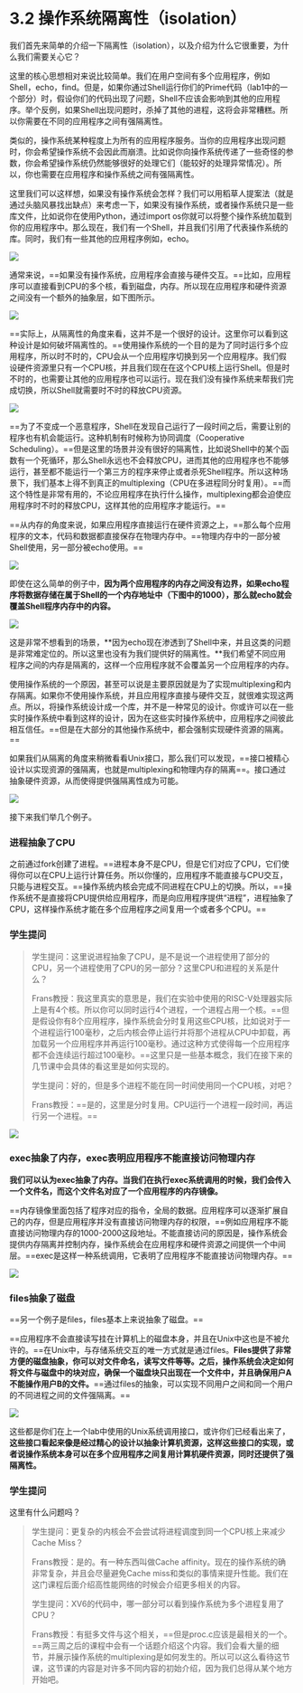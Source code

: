 # 3.2 操作系统隔离性（isolation）

我们首先来简单的介绍一下隔离性（isolation），以及介绍为什么它很重要，为什么我们需要关心它？

这里的核心思想相对来说比较简单。我们在用户空间有多个应用程序，例如Shell，echo，find。但是，如果你通过Shell运行你们的Prime代码（lab1中的一个部分）时，假设你们的代码出现了问题，Shell不应该会影响到其他的应用程序。举个反例，如果Shell出现问题时，杀掉了其他的进程，这将会非常糟糕。所以你需要在不同的应用程序之间有强隔离性。

类似的，操作系统某种程度上为所有的应用程序服务。当你的应用程序出现问题时，你会希望操作系统不会因此而崩溃。比如说你向操作系统传递了一些奇怪的参数，你会希望操作系统仍然能够很好的处理它们（能较好的处理异常情况）。所以，你也需要在应用程序和操作系统之间有强隔离性。

这里我们可以这样想，如果没有操作系统会怎样？我们可以用稻草人提案法（就是通过头脑风暴找出缺点）来考虑一下，如果没有操作系统，或者操作系统只是一些库文件，比如说你在使用Python，通过import os你就可以将整个操作系统加载到你的应用程序中。那么现在，我们有一个Shell，并且我们引用了代表操作系统的库。同时，我们有一些其他的应用程序例如，echo。

![](<../.gitbook/assets/image (367).png>)

通常来说，==如果没有操作系统，应用程序会直接与硬件交互。==比如，应用程序可以直接看到CPU的多个核，看到磁盘，内存。所以现在应用程序和硬件资源之间没有一个额外的抽象层，如下图所示。

![](<../.gitbook/assets/image (335).png>)

==实际上，从隔离性的角度来看，这并不是一个很好的设计。这里你可以看到这种设计是如何破坏隔离性的。==使用操作系统的一个目的是为了同时运行多个应用程序，所以时不时的，CPU会从一个应用程序切换到另一个应用程序。我们假设硬件资源里只有一个CPU核，并且我们现在在这个CPU核上运行Shell。但是时不时的，也需要让其他的应用程序也可以运行。现在我们没有操作系统来帮我们完成切换，所以Shell就需要时不时的释放CPU资源。

![](<../.gitbook/assets/image (350).png>)

==为了不变成一个恶意程序，Shell在发现自己运行了一段时间之后，需要让别的程序也有机会能运行。这种机制有时候称为协同调度（Cooperative Scheduling）。==但是这里的场景并没有很好的隔离性，比如说Shell中的某个函数有一个死循环，那么Shell永远也不会释放CPU，进而其他的应用程序也不能够运行，甚至都不能运行一个第三方的程序来停止或者杀死Shell程序。所以这种场景下，我们基本上得不到真正的multiplexing（CPU在多进程同分时复用）。==而这个特性是非常有用的，不论应用程序在执行什么操作，multiplexing都会迫使应用程序时不时的释放CPU，这样其他的应用程序才能运行。==

==从内存的角度来说，如果应用程序直接运行在硬件资源之上，==那么每个应用程序的文本，代码和数据都直接保存在物理内存中。==物理内存中的一部分被Shell使用，另一部分被echo使用。==

![](<../.gitbook/assets/image (168).png>)

即使在这么简单的例子中，**因为两个应用程序的内存之间没有边界，如果echo程序将数据存储在属于Shell的一个内存地址中（下图中的1000），那么就echo就会覆盖Shell程序内存中的内容。**

![](<../.gitbook/assets/image (323).png>)

这是非常不想看到的场景，**因为echo现在渗透到了Shell中来，并且这类的问题是非常难定位的。所以这里也没有为我们提供好的隔离性。**我们希望不同应用程序之间的内存是隔离的，这样一个应用程序就不会覆盖另一个应用程序的内存。

使用操作系统的一个原因，甚至可以说是主要原因就是为了实现multiplexing和内存隔离。如果你不使用操作系统，并且应用程序直接与硬件交互，就很难实现这两点。所以，将操作系统设计成一个库，并不是一种常见的设计。你或许可以在一些实时操作系统中看到这样的设计，因为在这些实时操作系统中，应用程序之间彼此相互信任。==但是在大部分的其他操作系统中，都会强制实现硬件资源的隔离。==

如果我们从隔离的角度来稍微看看Unix接口，那么我们可以发现，==接口被精心设计以实现资源的强隔离，也就是multiplexing和物理内存的隔离==。接口通过抽象硬件资源，从而使得提供强隔离性成为可能。

![](<../.gitbook/assets/image (217).png>)

接下来我们举几个例子。

### 进程抽象了CPU

之前通过fork创建了进程。==进程本身不是CPU，但是它们对应了CPU，它们使得你可以在CPU上运行计算任务。所以你懂的，应用程序不能直接与CPU交互，只能与进程交互。==操作系统内核会完成不同进程在CPU上的切换。所以，==操作系统不是直接将CPU提供给应用程序，而是向应用程序提供“进程”，进程抽象了CPU，这样操作系统才能在多个应用程序之间复用一个或者多个CPU。==

### 学生提问

> 学生提问：这里说进程抽象了CPU，是不是说一个进程使用了部分的CPU，另一个进程使用了CPU的另一部分？这里CPU和进程的关系是什么？
>
> Frans教授：我这里真实的意思是，我们在实验中使用的RISC-V处理器实际上是有4个核。所以你可以同时运行4个进程，一个进程占用一个核。==但是假设你有8个应用程序，操作系统会分时复用这些CPU核，比如说对于一个进程运行100毫秒，之后内核会停止运行并将那个进程从CPU中卸载，再加载另一个应用程序并再运行100毫秒。通过这种方式使得每一个应用程序都不会连续运行超过100毫秒。==这里只是一些基本概念，我们在接下来的几节课中会具体的看这里是如何实现的。
>
> 学生提问：好的，但是多个进程不能在同一时间使用同一个CPU核，对吧？
>
> Frans教授：==是的，这里是分时复用。CPU运行一个进程一段时间，再运行另一个进程。==

![](<../.gitbook/assets/image (33) (1).png>)

### exec抽象了内存，exec表明应用程序不能直接访问物理内存

**我们可以认为exec抽象了内存。当我们在执行exec系统调用的时候，我们会传入一个文件名，而这个文件名对应了一个应用程序的内存镜像。**

==内存镜像里面包括了程序对应的指令，全局的数据。应用程序可以逐渐扩展自己的内存，但是应用程序并没有直接访问物理内存的权限，==例如应用程序不能直接访问物理内存的1000-2000这段地址。不能直接访问的原因是，操作系统会提供内存隔离并控制内存，操作系统会在应用程序和硬件资源之间提供一个中间层。==exec是这样一种系统调用，它表明了应用程序不能直接访问物理内存。==

![](<../.gitbook/assets/image (390).png>)

### files抽象了磁盘

==另一个例子是files，files基本上来说抽象了磁盘。==

==应用程序不会直接读写挂在计算机上的磁盘本身，并且在Unix中这也是不被允许的。==在Unix中，与存储系统交互的唯一方式就是通过files。**Files提供了非常方便的磁盘抽象，你可以对文件命名，读写文件等等。之后，操作系统会决定如何将文件与磁盘中的块对应，确保一个磁盘块只出现在一个文件中，并且确保用户A不能操作用户B的文件。**==通过files的抽象，可以实现不同用户之间和同一个用户的不同进程之间的文件强隔离。==

![](<../.gitbook/assets/image (326).png>)

这些都是你们在上一个lab中使用的Unix系统调用接口，或许你们已经看出来了，**这些接口看起来像是经过精心的设计以抽象计算机资源，这样这些接口的实现，或者说操作系统本身可以在多个应用程序之间复用计算机硬件资源，同时还提供了强隔离性。**

### 学生提问

这里有什么问题吗？

> 学生提问：更复杂的内核会不会尝试将进程调度到同一个CPU核上来减少Cache Miss？
>
> Frans教授：是的。有一种东西叫做Cache affinity。现在的操作系统的确非常复杂，并且会尽量避免Cache miss和类似的事情来提升性能。我们在这门课程后面介绍高性能网络的时候会介绍更多相关的内容。
>
> 学生提问：XV6的代码中，哪一部分可以看到操作系统为多个进程复用了CPU？
>
> Frans教授：有挺多文件与这个相关，==但是proc.c应该是最相关的一个。==两三周之后的课程中会有一个话题介绍这个内容。我们会看大量的细节，并展示操作系统的multiplexing是如何发生的。所以可以这么看待这节课，这节课的内容是对许多不同内容的初始介绍，因为我们总得从某个地方开始吧。
